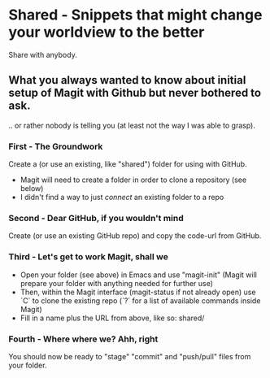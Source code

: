 # Shared - Snippets that might change your worldview to the better
Share with anybody.

## What you always wanted to know about initial setup of **Magit** with **Github** but never bothered to ask.
.. or rather nobody is telling you (at least not the way I was able to grasp).

### First - The Groundwork

Create a (or use an existing, like "shared") folder for using with GitHub.

+ Magit will need to create a folder in order to clone a repository (see below)
+ I didn't find a way to just _connect_ an existing folder to a repo

### Second - Dear GitHub, if you wouldn't mind

Create (or use an existing GitHub repo) and copy the code-url from GitHub.

### Third - Let's get to work Magit, shall we

+ Open your folder (see above) in Emacs and use "magit-init" (Magit will prepare your folder with anything needed for further use)
+ Then, within the Magit interface (magit-status if not already open) use ´C´ to clone the existing repo (´?´ for a list of available commands inside Magit)
+ Fill in a name plus the URL from above, like so: shared/<new-folder-name> 

### Fourth - Where where we? Ahh, right

You should now be ready to "stage" "commit" and "push/pull" files from your folder.
